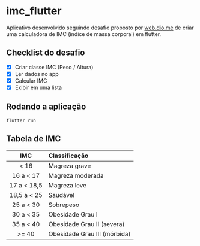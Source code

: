# imc_flutter

Aplicativo desenvolvido seguindo desafio proposto por [web.dio.me](https://web.dio.me) de criar uma calculadora de IMC (índice de massa corporal) em flutter.

## Checklist do desafio

- [x] Criar classe IMC (Peso / Altura)
- [x] Ler dados no app
- [x] Calcular IMC
- [x] Exibir em uma lista

## Rodando a aplicação

```
flutter run
```

## Tabela de IMC

|     IMC     | Classificação                |
|:-----------:|:-----------------------------|
|    < 16     | Magreza grave                |
|  16 a < 17  | Magreza moderada             |
| 17 a < 18,5 | Magreza leve                 |
| 18,5 a < 25 | Saudável                     |
|  25 a < 30  | Sobrepeso                    |
|  30 a < 35  | Obesidade Grau I             |
|  35 a < 40  | Obesidade Grau II (severa)   |
|    >= 40    | Obesidade Grau III (mórbida) |